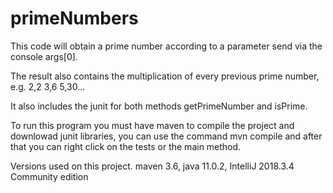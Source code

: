 # primeNumbers

This code will obtain a prime number according to a parameter send via the console args[0].

The result also contains the multiplication of every previous prime number, e.g. 2,2  3,6  5,30...

It also includes the junit for both methods getPrimeNumber and isPrime.

To run this program you must have maven to compile the project and downlowad junit libraries, you can use the command mvn compile and after that you can right click on the tests or the main method.

Versions used on this project. maven 3.6, java 11.0.2, IntelliJ 2018.3.4 Community edition
